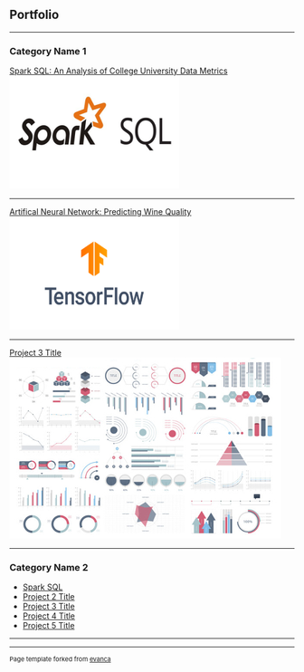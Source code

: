 ## Portfolio

---

### Category Name 1 

[Spark SQL: An Analysis of College University Data Metrics](/work-portfolio/sample_page)
<img src="images/2-3.jpg" alt="Logo" width="300" height="200"/>

---
[Artifical Neural Network: Predicting Wine Quality](/work-portfolio/AI-project)
<img src="images/tensor_flow.png" alt="Logo" width="300" height="200"/>

---
[Project 3 Title](http://example.com/)
<img src="images/dummy_thumbnail.jpg?raw=true"/>

---

### Category Name 2

- [Spark SQL ](http://https://toddschaffer1.github.io/work-portfolio/spark-example/)
- [Project 2 Title](http://example.com/)
- [Project 3 Title](http://example.com/)
- [Project 4 Title](http://example.com/)
- [Project 5 Title](http://example.com/)

---




---
<p style="font-size:11px">Page template forked from <a href="https://github.com/evanca/quick-portfolio">evanca</a></p>
<!-- Remove above link if you don't want to attibute -->
